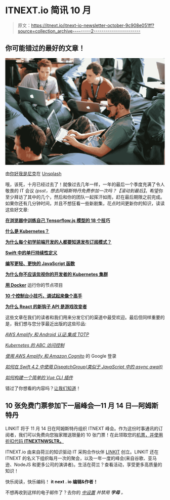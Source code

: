 # ITNEXT.io 简讯 10 月

> 原文：<https://itnext.io/itnext-io-newsletter-october-9c908e051ff?source=collection_archive---------2----------------------->

## 你可能错过的最好的文章！

![](img/b7128dfbfe4835311c50468b6ab30289.png)

由[你好我是尼克](https://unsplash.com/@helloimnik?utm_source=medium&utm_medium=referral)在 [Unsplash](https://unsplash.com?utm_source=medium&utm_medium=referral)

哦，该死，十月已经过去了！就像过去几年一样，一年的最后一个季度充满了令人敬畏的 IT 会议 *(psst，想去阿姆斯特丹免费参加一次吗？【滚动到最后】*。希望你至少拜访了其中的几个，然后和你的团队一起挥汗如雨，赶在最后期限之前完成。如果你还有几分钟时间，并且不想狂看一些新剧集，花点时间更新你的知识，读读这些好文章:

[**在浏览器中训练自己 Tensorflow.js 模型的 18 个技巧**](/18-tips-for-training-your-own-tensorflow-js-models-in-the-browser-3e40141c9091)

[**什么是 Kubernetes？**](/what-is-kubernetes-c9c5bedb51f0)

[**为什么每个初学前端开发的人都要知道发布订阅模式？**](/why-every-beginner-front-end-developer-should-know-publish-subscribe-pattern-72a12cd68d44)

[**Swift 中的单行持续性定义**](/single-line-persistence-definitions-in-swift-31f32a1dd2aa)

[**编写更轻、更快的 JavaScript 函数**](/writing-lighter-faster-functions-c631739af349)

[**为什么你不应该忽视你的开发者的 Kubernetes 集群**](/why-you-should-not-neglect-your-developers-kubernetes-clusters-a658c8ca0e78)

[**用 Docker**](/run-your-node-projects-with-docker-ccd093352648) 运行你的节点项目

[**10 个控制台小技巧，调试起来像个高手**](/10-console-tricks-to-debug-like-a-pro-66ee2225ec57)

[**为什么 React 的新钩子 API 是游戏改变者**](/why-reacts-hooks-api-is-a-game-changer-8731c2b0a8c)

这些文章在我们的读者和我们用来分发它们的渠道中最受欢迎。最后但同样重要的是，我们想与您分享最近出版的这些珍品:

[*AWS Amplify 和 Android 认证:集成 TOTP*](/authentication-with-aws-amplify-and-android-integrating-totp-df286f91b758)

[*Kubernetes 的 ABC 访问控制*](/the-abc-of-kubernetes-access-control-e7d280af5c88)

[*使用 AWS Amplify 和 Amazon Cognito*](/google-sign-in-using-aws-amplify-and-amazon-cognito-69cc3bf219ad) 的 Google 登录

[*如何在 Swift 4.2 中使用 DispatchGroup(类似于 JavaScript 中的 async await)*](/how-to-use-dispatchgroup-in-swift-4-2-similar-to-async-await-in-javascript-62a2ff04e51e)

[*如何构建一个简单的 Vue CLI 插件*](/how-to-build-a-simple-vue-cli-plugin-a2e1323de1a0)

错过了你想看的内容吗？[让我们知道](mailto:submit@itnext.io)！

## 10 张免费门票参加下一届峰会—11 月 14 日—阿姆斯特丹

LINKIT 将于 11 月 14 日在阿姆斯特丹组织 ITNEXT 峰会。作为这份时事通讯的订阅者，我们可以免费向您独家赠送限量的 10 张门票！在此领取您的[机票，并使用折扣代码 **ITNEXTNWSLTR。**](https://www.itnextsummit.com/)

ITNEXT.io 由来自荷兰的知识驱动 IT 采购合作伙伴 [LINKIT](https://www.linkit.nl/en?utm_source=newsletter&utm_medium=email&utm_campaign=second_newsletter) 创立。LINKIT 还在 ITNEXT 的名义下组织每月一次的聚会，以及一年一度的峰会(来自谷歌、亚马逊、NodeJS 和更多公司的演讲者)。生活在荷兰？查看活动，享受更多高质量的知识！

快乐阅读，快乐编码！
**it next . io 编辑&作者！**

不想再收到这样的电子邮件了？去你的 [*中设置*](https://medium.com/me/settings) *并禁用* ***字母*** *。*
